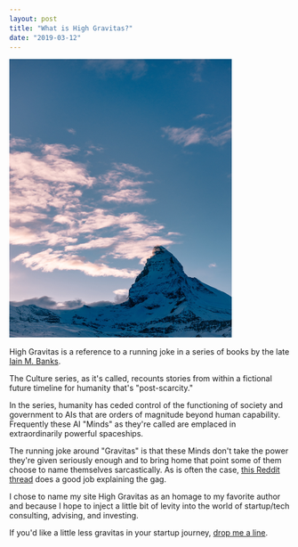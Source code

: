 ```yaml
---
layout: post
title: "What is High Gravitas?"
date: "2019-03-12"
---
```

<img src="/assets/images/matterhorn.jpg" alt="" style="width:400px;height:500px;">

High Gravitas is a reference to a running joke in a series of books by the late [Iain M. Banks](https://en.wikipedia.org/wiki/Iain_Banks). 

The Culture series, as it's called, recounts stories from within a fictional future timeline for humanity that's "post-scarcity."

In the series, humanity has ceded control of the functioning of society and government to AIs that are orders of magnitude beyond human capability. Frequently these AI "Minds" as they're called are emplaced in extraordinarily powerful spaceships.

The running joke around "Gravitas" is that these Minds don't take the power they're given seriously enough and to bring home that point some of them choose to name themselves sarcastically. As is often the case, [this Reddit thread](https://www.reddit.com/r/AskScienceFiction/comments/5tfgln/the_culture_whats_the_deal_with_gravitas/) does a good job explaining the gag.

I chose to name my site High Gravitas as an homage to my favorite author and because I hope to inject a little bit of levity into the world of startup/tech consulting, advising, and investing.

If you'd like a little less gravitas in your startup journey, [drop me a line](mailto:tim@highgravitas.com).
